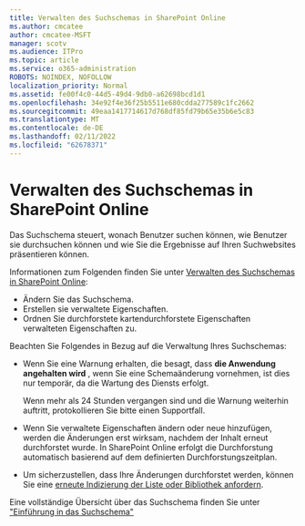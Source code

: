 ```yaml
---
title: Verwalten des Suchschemas in SharePoint Online
ms.author: cmcatee
author: cmcatee-MSFT
manager: scotv
ms.audience: ITPro
ms.topic: article
ms.service: o365-administration
ROBOTS: NOINDEX, NOFOLLOW
localization_priority: Normal
ms.assetid: fe00f4c0-44d5-49d4-9db0-a62698bcd1d1
ms.openlocfilehash: 34e92f4e36f25b5511e680cdda277589c1fc2662
ms.sourcegitcommit: 49eaa1417714617d768df85fd79b65e35b6e5c83
ms.translationtype: MT
ms.contentlocale: de-DE
ms.lasthandoff: 02/11/2022
ms.locfileid: "62678371"
---
```

# <a name="manage-search-schema-in-sharepoint-online"></a>Verwalten des Suchschemas in SharePoint Online

Das Suchschema steuert, wonach Benutzer suchen können, wie Benutzer sie durchsuchen können und wie Sie die Ergebnisse auf Ihren Suchwebsites präsentieren können. 

Informationen zum Folgenden finden Sie unter [Verwalten des Suchschemas in SharePoint Online](https://docs.microsoft.com/sharepoint/manage-search-schema): 
- Ändern Sie das Suchschema.
- Erstellen sie verwaltete Eigenschaften.
- Ordnen Sie durchforstete kartendurchforstete Eigenschaften verwalteten Eigenschaften zu.

Beachten Sie Folgendes in Bezug auf die Verwaltung Ihres Suchschemas:

- Wenn Sie eine Warnung erhalten, die besagt, dass **die Anwendung angehalten wird** , wenn Sie eine Schemaänderung vornehmen, ist dies nur temporär, da die Wartung des Diensts erfolgt. 

    Wenn mehr als 24 Stunden vergangen sind und die Warnung weiterhin auftritt, protokollieren Sie bitte einen Supportfall.
- Wenn Sie verwaltete Eigenschaften ändern oder neue hinzufügen, werden die Änderungen erst wirksam, nachdem der Inhalt erneut durchforstet wurde. In SharePoint Online erfolgt die Durchforstung automatisch basierend auf dem definierten Durchforstungszeitplan.
- Um sicherzustellen, dass Ihre Änderungen durchforstet werden, können Sie eine [erneute Indizierung der Liste oder Bibliothek anfordern](https://docs.microsoft.com/sharepoint/manage-search-schema#request-re-indexing-of-a-document-library-or-list). 

Eine vollständige Übersicht über das Suchschema finden Sie unter ["Einführung in das Suchschema"](https://blogs.technet.microsoft.com/tothesharepoint/2012/11/25/introducing-search-schema-for-sharepoint-2013/) 


